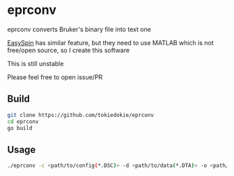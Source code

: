 # eprconv

eprconv converts Bruker's binary file into text one

[EasySpin](https://easyspin.org/) has similar feature, but they need to use MATLAB which is not free/open source, so I create this software

This is still unstable

Please feel free to open issue/PR

## Build

```sh
git clone https://github.com/tokiedokie/eprconv
cd eprconv
go build
```

## Usage

```sh
./eprconv -c <path/to/config(*.DSC)> -d <path/to/data(*.DTA)> -o <path/to/output>
```
